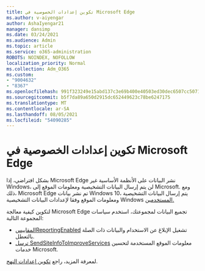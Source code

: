 ```yaml
---
title: تكوين إعدادات الخصوصية في Microsoft Edge
ms.author: v-aiyengar
author: AshaIyengar21
manager: dansimp
ms.date: 03/24/2021
ms.audience: Admin
ms.topic: article
ms.service: o365-administration
ROBOTS: NOINDEX, NOFOLLOW
localization_priority: Normal
ms.collection: Adm_O365
ms.custom:
- "9004632"
- "8367"
ms.openlocfilehash: 991f323249e15abd137c3e69b400e40503ed30dec6507cc5071a0b1af7f72bb3
ms.sourcegitcommit: b5f7da89a650d2915dc652449623c78be6247175
ms.translationtype: MT
ms.contentlocale: ar-SA
ms.lasthandoff: 08/05/2021
ms.locfileid: "54090285"
---
```

# <a name="configure-privacy-settings-in-microsoft-edge"></a>تكوين إعدادات الخصوصية في Microsoft Edge

بشكل افتراضي، إذا Microsoft Edge نشر البيانات على الأنظمة الأساسية غير Windows، لن يتم إرسال البيانات التشخيصية ومعلومات الموقع إلى Microsoft. ومع ذلك، Microsoft Edge تم نشر بيانات Windows 10، يتم إرسال البيانات التشخيصية ومعلومات الموقع وفقا لإعدادات البيانات التشخيصية Windows [المستخدمين.](https://go.microsoft.com/fwlink/?linkid=2132472)

لتكوين كيفية معالجة Microsoft Edge تجميع البيانات لمجموعتك، استخدم سياسات المجموعة التالية:
- [المقاييسReportingEnabled](https://go.microsoft.com/fwlink/?linkid=2132470) تشغيل الإبلاغ عن الاستخدام والبيانات ذات الصلة بالتعطل.
- [ترسل SendSiteInfoToImproveServices](https://go.microsoft.com/fwlink/?linkid=2132470) معلومات الموقع المستخدمة لتحسين خدمات Microsoft.

لمعرفة المزيد، راجع [تكوين إعدادات النهج](https://go.microsoft.com/fwlink/?linkid=2132577).
